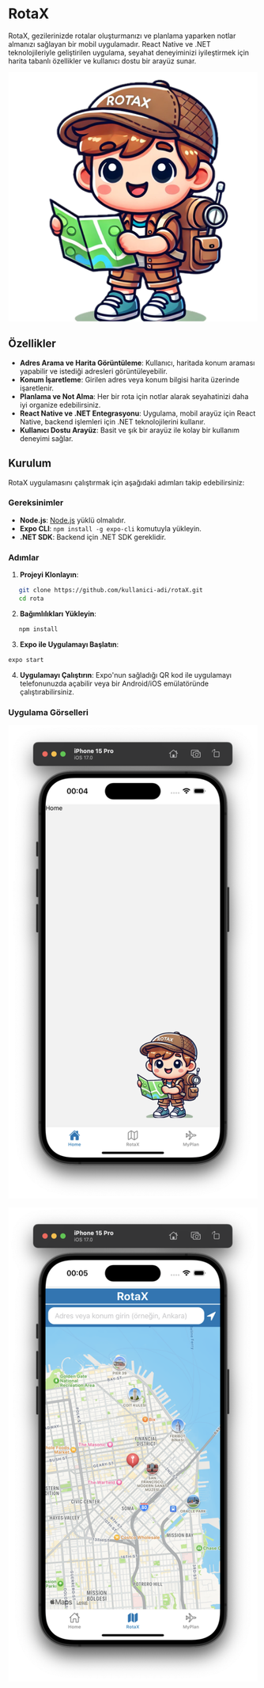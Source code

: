 # RotaX

RotaX, gezilerinizde rotalar oluşturmanızı ve planlama yaparken notlar almanızı sağlayan bir mobil uygulamadır. React Native ve .NET teknolojileriyle geliştirilen uygulama, seyahat deneyiminizi iyileştirmek için harita tabanlı özellikler ve kullanıcı dostu bir arayüz sunar.

![Uygulama İcon Görüntüsü](./app/assets/Image/RotaaX.png)

## Özellikler

- **Adres Arama ve Harita Görüntüleme**: Kullanıcı, haritada konum araması yapabilir ve istediği adresleri görüntüleyebilir.
- **Konum İşaretleme**: Girilen adres veya konum bilgisi harita üzerinde işaretlenir.
- **Planlama ve Not Alma**: Her bir rota için notlar alarak seyahatinizi daha iyi organize edebilirsiniz.
- **React Native ve .NET Entegrasyonu**: Uygulama, mobil arayüz için React Native, backend işlemleri için .NET teknolojilerini kullanır.
- **Kullanıcı Dostu Arayüz**: Basit ve şık bir arayüz ile kolay bir kullanım deneyimi sağlar.

## Kurulum

RotaX uygulamasını çalıştırmak için aşağıdaki adımları takip edebilirsiniz:

### Gereksinimler

- **Node.js**: [Node.js](https://nodejs.org) yüklü olmalıdır.
- **Expo CLI**: `npm install -g expo-cli` komutuyla yükleyin.
- **.NET SDK**: Backend için .NET SDK gereklidir.

### Adımlar

1. **Projeyi Klonlayın**:
```bash
   git clone https://github.com/kullanici-adi/rotaX.git
   cd rota
```
2. **Bağımlılıkları Yükleyin**:
```bash
   npm install
```
3. **Expo ile Uygulamayı Başlatın**:
```bash
expo start
```

4. **Uygulamayı Çalıştırın**: Expo'nun sağladığı QR kod ile uygulamayı telefonunuzda açabilir veya bir Android/iOS emülatöründe çalıştırabilirsiniz.

### Uygulama Görselleri

![Uygulama İcon Görüntüsü](./app/assets/PageScreen/Home.png)

![Uygulama İcon Görüntüsü](./app/assets/PageScreen/Maps.png)